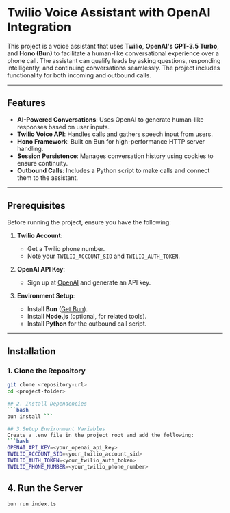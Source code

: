 # Twilio Voice Assistant with OpenAI Integration

This project is a voice assistant that uses **Twilio**, **OpenAI's GPT-3.5 Turbo**, and **Hono (Bun)** to facilitate a human-like conversational experience over a phone call. The assistant can qualify leads by asking questions, responding intelligently, and continuing conversations seamlessly. The project includes functionality for both incoming and outbound calls.

---

## Features

- **AI-Powered Conversations**: Uses OpenAI to generate human-like responses based on user inputs.
- **Twilio Voice API**: Handles calls and gathers speech input from users.
- **Hono Framework**: Built on Bun for high-performance HTTP server handling.
- **Session Persistence**: Manages conversation history using cookies to ensure continuity.
- **Outbound Calls**: Includes a Python script to make calls and connect them to the assistant.

---

## Prerequisites

Before running the project, ensure you have the following:

1. **Twilio Account**:
   - Get a Twilio phone number.
   - Note your `TWILIO_ACCOUNT_SID` and `TWILIO_AUTH_TOKEN`.

2. **OpenAI API Key**:
   - Sign up at [OpenAI](https://platform.openai.com) and generate an API key.

3. **Environment Setup**:
   - Install **Bun** ([Get Bun](https://bun.sh)).
   - Install **Node.js** (optional, for related tools).
   - Install **Python** for the outbound call script.

---

## Installation

### 1. Clone the Repository

```bash
git clone <repository-url>
cd <project-folder>

## 2. Install Dependencies
```bash
bun install ```

## 3.Setup Environment Variables
Create a .env file in the project root and add the following:
```bash
OPENAI_API_KEY=<your_openai_api_key>
TWILIO_ACCOUNT_SID=<your_twilio_account_sid>
TWILIO_AUTH_TOKEN=<your_twilio_auth_token>
TWILIO_PHONE_NUMBER=<your_twilio_phone_number>
```

## 4. Run the Server
``` bash 
bun run index.ts
``` 
